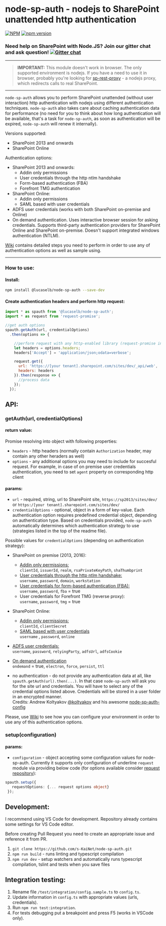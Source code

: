 # node-sp-auth - nodejs to SharePoint unattended http authentication 
[![NPM](https://nodei.co/npm/node-sp-auth.png?mini=true)](https://nodei.co/npm/node-sp-auth/)
[![npm version](https://badge.fury.io/js/node-sp-auth.svg)](https://badge.fury.io/js/node-sp-auth)

### Need help on SharePoint with Node.JS? Join our gitter chat and ask question! [![Gitter chat](https://badges.gitter.im/gitterHQ/gitter.png)](https://gitter.im/sharepoint-node/Lobby)
---
> **IMPORTANT:** This module doesn't work in browser. The only supported environment is nodejs. If you have a need to use it in browser, probably you're looking for [sp-rest-proxy](https://github.com/koltyakov/sp-rest-proxy) - a nodejs proxy, which redirects calls to real SharePoint. 
---
`node-sp-auth` allows you to perform SharePoint unattended (without user interaction) http authentication with nodejs using different authentication techniques. `node-sp-auth` also takes care about caching authentication data for performance (no need for you to think about how long authentication will be available, that's a task for `node-sp-auth`, as soon as authentication will be expired, `node-sp-auth` will renew it internally).    

Versions supported:
 * SharePoint 2013 and onwards
 * SharePoint Online

Authentication options:
 * SharePoint 2013 and onwards:
   * Addin only permissions
   * User credentials through the http ntlm handshake
   * Form-based authentication (FBA)
   * Forefront TMG authentication
 * SharePoint Online:
   * Addin only permissions
   * SAML based with user credentials
 * ADFS user credentials (works with both SharePoint on-premise and Online)
 * On demand authentication. Uses interactive browser session for asking credentials. Supports third-party authentication providers for SharePoint Online and SharePoint on-premise. Doesn't support integrated windows authentication (NTLM). 

[Wiki](https://github.com/s-KaiNet/node-sp-auth/wiki) contains detailed steps you need to perform in order to use any of authentication options as well as sample using. 

---

### How to use:
#### Install:
```bash
npm install @lucaselb/node-sp-auth --save-dev
```
#### Create authentication headers and perform http request:

```javascript
import * as spauth from '@lucaselb/node-sp-auth';
import * as request from 'request-promise';

//get auth options
spauth.getAuth(url, credentialOptions)
  .then(options => {

    //perform request with any http-enabled library (request-promise in a sample below):
    let headers = options.headers;
    headers['Accept'] = 'application/json;odata=verbose';

    request.get({
      url: 'https://[your tenant].sharepoint.com/sites/dev/_api/web',
      headers: headers
    }).then(response => {
      //process data
    });
  });
```

## API:
### getAuth(url, credentialOptions)
#### return value:
Promise resolving into object with following properties:
 - `headers` - http headers (normally contain `Authorization` header, may contain any other heraders as well)
 - `options` - any additional options you may need to include for succesful request. For example, in case of on premise user credentials authentication, you need to set `agent` property on corresponding http client

#### params:
 - `url` - required, string, url to SharePoint site, `https://sp2013/sites/dev/` or `https:/[your tenant].sharepoint.com/sites/dev/`
 - `credentialOptions` - optional, object in a form of key-value. Each authentication option requires predefined credential object, depending on authentication type. Based on credentials provided, `node-sp-auth` automatically determines which authentication strategy to use (strategies listed in the top of the readme file).  
 
Possible values for `credentialOptions` (depending on authentication strategy):

 - SharePoint on premise (2013, 2016):
    - [Addin only permissions:](https://github.com/s-KaiNet/node-sp-auth/wiki/SharePoint%20on-premise%20addin%20only%20authentication)  
      `clientId`, `issuerId`, `realm`, `rsaPrivateKeyPath`, `shaThumbprint`
    - [User credentials through the http ntlm handshake:](https://github.com/s-KaiNet/node-sp-auth/wiki/SharePoint%20on-premise%20user%20credentials%20authentication)  
      `username`, `password`, `domain`, `workstation`
    - [User credentials for form-based authentication (FBA):](https://github.com/s-KaiNet/node-sp-auth/wiki/SharePoint%20on-premise%20FBA%20authentication)  
      `username`, `password`, `fba` = true
    - User credentials for Forefront TMG (reverse proxy):  
      `username`, `password`, `tmg` = true

 - SharePoint Online: 
   - [Addin only permissions:](https://github.com/s-KaiNet/node-sp-auth/wiki/SharePoint%20Online%20addin%20only%20authentication)  
     `clientId`, `clientSecret`
   - [SAML based with user credentials](https://github.com/s-KaiNet/node-sp-auth/wiki/SharePoint%20Online%20user%20credentials%20authentication)  
     `username` , `password`, `online`

 - [ADFS user credentials:](https://github.com/s-KaiNet/node-sp-auth/wiki/ADFS%20user%20credentials%20authentication)  
   `username`, `password`, `relyingParty`, `adfsUrl`, `adfsCookie`
 - [On demand authentication](https://github.com/s-KaiNet/node-sp-auth/wiki/On%20demand%20authentication)  
     `ondemand` = true, `electron`, `force`, `persist`, `ttl`  
  - no authentication - do not provide any authentication data at all, like `spauth.getAuth(url).then(...)`. In that case `node-sp-auth` will ask you for the site url and credentials. You will have to select any of the credential options listed above. Credentials will be stored in a user folder in an encrypted manner.  
  Credits: Andrew Koltyakov [@koltyakov](https://github.com/koltyakov) and his awesome [node-sp-auth-config](https://github.com/koltyakov/node-sp-auth-config)

Please, use [Wiki](https://github.com/s-KaiNet/node-sp-auth/wiki/) to see how you can configure your environment in order to use any of this authentication options.

### setup(configuration)

#### params:
 - `configuration` - object accepting some configuration values for node-sp-auth. Currently it supports only configuration of underline `request` module via providing below code (for options available consider [request repository](https://github.com/request/request#requestoptions-callback)):  
 ```typescript
 spauth.setup({
    requestOptions: {... request options object}
  });
 ```

## Development:
I recommend using VS Code for development. Repository already contains some settings for VS Code editor.

Before creating Pull Request you need to create an appropriate issue and reference it from PR.

1. `git clone https://github.com/s-KaiNet/node-sp-auth.git`
2. `npm run build` - runs linting and typescript compilation
3. `npm run dev` - setup watchers and automatically runs typescript compilation, tslint and tests when you save files

## Integration testing:
1. Rename file `/test/integration/config.sample.ts` to `config.ts`.
2. Update information in `config.ts` with appropriate values (urls, credentials).
3. Run `npm run test:integration`.
4. For tests debugging put a breakpoint and press F5 (works in VSCode only).
